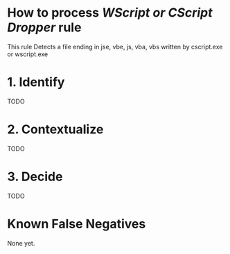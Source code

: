 # How to process *WScript or CScript Dropper* rule
This rule Detects a file ending in jse, vbe, js, vba, vbs written by cscript.exe or wscript.exe

# 1. Identify
TODO

# 2. Contextualize
TODO

# 3. Decide
TODO

# Known False Negatives
None yet.
